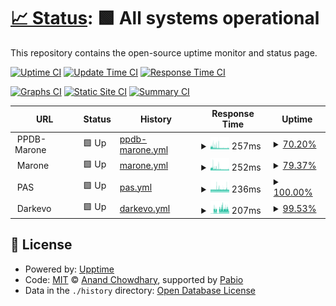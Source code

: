 # [📈 Status](https://OJN666.github.io/server-status): <!--live status--> **🟩 All systems operational**

This repository contains the open-source uptime monitor and status page.

[![Uptime CI](https://github.com/OJN666/server-status/workflows/Uptime%20CI/badge.svg)](https://github.com/OJN666/server-status/actions?query=workflow%3A%22Uptime+CI%22)
[![Update Time CI](https://github.com/OJN666/server-status/workflows/Updates%20CI/badge.svg)](https://github.com/OJN666/server-status/actions?query=workflow%3A%22updates+CI%22)
[![Response Time CI](https://github.com/OJN666/server-status/workflows/Response%20Time%20CI/badge.svg)](https://github.com/OJN666/server-status/actions?query=workflow%3A%22Response+Time+CI%22)

[![Graphs CI](https://github.com/OJN666/server-status/workflows/Graphs%20CI/badge.svg)](https://github.com/OJN666/server-status/actions?query=workflow%3A%22Graphs+CI%22)
[![Static Site CI](https://github.com/OJN666/server-status/workflows/Static%20Site%20CI/badge.svg)](https://github.com/OJN666/server-status/actions?query=workflow%3A%22Static+Site+CI%22)
[![Summary CI](https://github.com/OJN666/server-status/workflows/Summary%20CI/badge.svg)](https://github.com/OJN666/server-status/actions?query=workflow%3A%22Summary+CI%22)

<!--start: status pages-->
<!-- This summary is generated by Upptime (https://github.com/upptime/upptime) -->
<!-- Do not edit this manually, your changes will be overwritten -->
<!-- prettier-ignore -->
| URL | Status | History | Response Time | Uptime |
| --- | ------ | ------- | ------------- | ------ |
| <img alt="" src="https://icons.duckduckgo.com/ip3/null.ico" height="13"> PPDB-Marone | 🟩 Up | [ppdb-marone.yml](https://github.com/OJN666/server-status/commits/HEAD/history/ppdb-marone.yml) | <details><summary><img alt="Response time graph" src="./graphs/ppdb-marone/response-time-week.png" height="20"> 257ms</summary><br><a href="https://OJN666.github.io/server-status/history/ppdb-marone"><img alt="Response time 303" src="https://img.shields.io/endpoint?url=https%3A%2F%2Fraw.githubusercontent.com%2FOJN666%2Fserver-status%2FHEAD%2Fapi%2Fppdb-marone%2Fresponse-time.json"></a><br><a href="https://OJN666.github.io/server-status/history/ppdb-marone"><img alt="24-hour response time 220" src="https://img.shields.io/endpoint?url=https%3A%2F%2Fraw.githubusercontent.com%2FOJN666%2Fserver-status%2FHEAD%2Fapi%2Fppdb-marone%2Fresponse-time-day.json"></a><br><a href="https://OJN666.github.io/server-status/history/ppdb-marone"><img alt="7-day response time 257" src="https://img.shields.io/endpoint?url=https%3A%2F%2Fraw.githubusercontent.com%2FOJN666%2Fserver-status%2FHEAD%2Fapi%2Fppdb-marone%2Fresponse-time-week.json"></a><br><a href="https://OJN666.github.io/server-status/history/ppdb-marone"><img alt="30-day response time 303" src="https://img.shields.io/endpoint?url=https%3A%2F%2Fraw.githubusercontent.com%2FOJN666%2Fserver-status%2FHEAD%2Fapi%2Fppdb-marone%2Fresponse-time-month.json"></a><br><a href="https://OJN666.github.io/server-status/history/ppdb-marone"><img alt="1-year response time 303" src="https://img.shields.io/endpoint?url=https%3A%2F%2Fraw.githubusercontent.com%2FOJN666%2Fserver-status%2FHEAD%2Fapi%2Fppdb-marone%2Fresponse-time-year.json"></a></details> | <details><summary><a href="https://OJN666.github.io/server-status/history/ppdb-marone">70.20%</a></summary><a href="https://OJN666.github.io/server-status/history/ppdb-marone"><img alt="All-time uptime 93.25%" src="https://img.shields.io/endpoint?url=https%3A%2F%2Fraw.githubusercontent.com%2FOJN666%2Fserver-status%2FHEAD%2Fapi%2Fppdb-marone%2Fuptime.json"></a><br><a href="https://OJN666.github.io/server-status/history/ppdb-marone"><img alt="24-hour uptime 100.00%" src="https://img.shields.io/endpoint?url=https%3A%2F%2Fraw.githubusercontent.com%2FOJN666%2Fserver-status%2FHEAD%2Fapi%2Fppdb-marone%2Fuptime-day.json"></a><br><a href="https://OJN666.github.io/server-status/history/ppdb-marone"><img alt="7-day uptime 70.20%" src="https://img.shields.io/endpoint?url=https%3A%2F%2Fraw.githubusercontent.com%2FOJN666%2Fserver-status%2FHEAD%2Fapi%2Fppdb-marone%2Fuptime-week.json"></a><br><a href="https://OJN666.github.io/server-status/history/ppdb-marone"><img alt="30-day uptime 93.14%" src="https://img.shields.io/endpoint?url=https%3A%2F%2Fraw.githubusercontent.com%2FOJN666%2Fserver-status%2FHEAD%2Fapi%2Fppdb-marone%2Fuptime-month.json"></a><br><a href="https://OJN666.github.io/server-status/history/ppdb-marone"><img alt="1-year uptime 93.25%" src="https://img.shields.io/endpoint?url=https%3A%2F%2Fraw.githubusercontent.com%2FOJN666%2Fserver-status%2FHEAD%2Fapi%2Fppdb-marone%2Fuptime-year.json"></a></details>
| <img alt="" src="https://icons.duckduckgo.com/ip3/null.ico" height="13"> Marone | 🟩 Up | [marone.yml](https://github.com/OJN666/server-status/commits/HEAD/history/marone.yml) | <details><summary><img alt="Response time graph" src="./graphs/marone/response-time-week.png" height="20"> 252ms</summary><br><a href="https://OJN666.github.io/server-status/history/marone"><img alt="Response time 297" src="https://img.shields.io/endpoint?url=https%3A%2F%2Fraw.githubusercontent.com%2FOJN666%2Fserver-status%2FHEAD%2Fapi%2Fmarone%2Fresponse-time.json"></a><br><a href="https://OJN666.github.io/server-status/history/marone"><img alt="24-hour response time 221" src="https://img.shields.io/endpoint?url=https%3A%2F%2Fraw.githubusercontent.com%2FOJN666%2Fserver-status%2FHEAD%2Fapi%2Fmarone%2Fresponse-time-day.json"></a><br><a href="https://OJN666.github.io/server-status/history/marone"><img alt="7-day response time 252" src="https://img.shields.io/endpoint?url=https%3A%2F%2Fraw.githubusercontent.com%2FOJN666%2Fserver-status%2FHEAD%2Fapi%2Fmarone%2Fresponse-time-week.json"></a><br><a href="https://OJN666.github.io/server-status/history/marone"><img alt="30-day response time 297" src="https://img.shields.io/endpoint?url=https%3A%2F%2Fraw.githubusercontent.com%2FOJN666%2Fserver-status%2FHEAD%2Fapi%2Fmarone%2Fresponse-time-month.json"></a><br><a href="https://OJN666.github.io/server-status/history/marone"><img alt="1-year response time 297" src="https://img.shields.io/endpoint?url=https%3A%2F%2Fraw.githubusercontent.com%2FOJN666%2Fserver-status%2FHEAD%2Fapi%2Fmarone%2Fresponse-time-year.json"></a></details> | <details><summary><a href="https://OJN666.github.io/server-status/history/marone">79.37%</a></summary><a href="https://OJN666.github.io/server-status/history/marone"><img alt="All-time uptime 95.33%" src="https://img.shields.io/endpoint?url=https%3A%2F%2Fraw.githubusercontent.com%2FOJN666%2Fserver-status%2FHEAD%2Fapi%2Fmarone%2Fuptime.json"></a><br><a href="https://OJN666.github.io/server-status/history/marone"><img alt="24-hour uptime 100.00%" src="https://img.shields.io/endpoint?url=https%3A%2F%2Fraw.githubusercontent.com%2FOJN666%2Fserver-status%2FHEAD%2Fapi%2Fmarone%2Fuptime-day.json"></a><br><a href="https://OJN666.github.io/server-status/history/marone"><img alt="7-day uptime 79.37%" src="https://img.shields.io/endpoint?url=https%3A%2F%2Fraw.githubusercontent.com%2FOJN666%2Fserver-status%2FHEAD%2Fapi%2Fmarone%2Fuptime-week.json"></a><br><a href="https://OJN666.github.io/server-status/history/marone"><img alt="30-day uptime 95.25%" src="https://img.shields.io/endpoint?url=https%3A%2F%2Fraw.githubusercontent.com%2FOJN666%2Fserver-status%2FHEAD%2Fapi%2Fmarone%2Fuptime-month.json"></a><br><a href="https://OJN666.github.io/server-status/history/marone"><img alt="1-year uptime 95.33%" src="https://img.shields.io/endpoint?url=https%3A%2F%2Fraw.githubusercontent.com%2FOJN666%2Fserver-status%2FHEAD%2Fapi%2Fmarone%2Fuptime-year.json"></a></details>
| <img alt="" src="https://icons.duckduckgo.com/ip3/null.ico" height="13"> PAS | 🟩 Up | [pas.yml](https://github.com/OJN666/server-status/commits/HEAD/history/pas.yml) | <details><summary><img alt="Response time graph" src="./graphs/pas/response-time-week.png" height="20"> 236ms</summary><br><a href="https://OJN666.github.io/server-status/history/pas"><img alt="Response time 242" src="https://img.shields.io/endpoint?url=https%3A%2F%2Fraw.githubusercontent.com%2FOJN666%2Fserver-status%2FHEAD%2Fapi%2Fpas%2Fresponse-time.json"></a><br><a href="https://OJN666.github.io/server-status/history/pas"><img alt="24-hour response time 230" src="https://img.shields.io/endpoint?url=https%3A%2F%2Fraw.githubusercontent.com%2FOJN666%2Fserver-status%2FHEAD%2Fapi%2Fpas%2Fresponse-time-day.json"></a><br><a href="https://OJN666.github.io/server-status/history/pas"><img alt="7-day response time 236" src="https://img.shields.io/endpoint?url=https%3A%2F%2Fraw.githubusercontent.com%2FOJN666%2Fserver-status%2FHEAD%2Fapi%2Fpas%2Fresponse-time-week.json"></a><br><a href="https://OJN666.github.io/server-status/history/pas"><img alt="30-day response time 242" src="https://img.shields.io/endpoint?url=https%3A%2F%2Fraw.githubusercontent.com%2FOJN666%2Fserver-status%2FHEAD%2Fapi%2Fpas%2Fresponse-time-month.json"></a><br><a href="https://OJN666.github.io/server-status/history/pas"><img alt="1-year response time 242" src="https://img.shields.io/endpoint?url=https%3A%2F%2Fraw.githubusercontent.com%2FOJN666%2Fserver-status%2FHEAD%2Fapi%2Fpas%2Fresponse-time-year.json"></a></details> | <details><summary><a href="https://OJN666.github.io/server-status/history/pas">100.00%</a></summary><a href="https://OJN666.github.io/server-status/history/pas"><img alt="All-time uptime 100.00%" src="https://img.shields.io/endpoint?url=https%3A%2F%2Fraw.githubusercontent.com%2FOJN666%2Fserver-status%2FHEAD%2Fapi%2Fpas%2Fuptime.json"></a><br><a href="https://OJN666.github.io/server-status/history/pas"><img alt="24-hour uptime 100.00%" src="https://img.shields.io/endpoint?url=https%3A%2F%2Fraw.githubusercontent.com%2FOJN666%2Fserver-status%2FHEAD%2Fapi%2Fpas%2Fuptime-day.json"></a><br><a href="https://OJN666.github.io/server-status/history/pas"><img alt="7-day uptime 100.00%" src="https://img.shields.io/endpoint?url=https%3A%2F%2Fraw.githubusercontent.com%2FOJN666%2Fserver-status%2FHEAD%2Fapi%2Fpas%2Fuptime-week.json"></a><br><a href="https://OJN666.github.io/server-status/history/pas"><img alt="30-day uptime 100.00%" src="https://img.shields.io/endpoint?url=https%3A%2F%2Fraw.githubusercontent.com%2FOJN666%2Fserver-status%2FHEAD%2Fapi%2Fpas%2Fuptime-month.json"></a><br><a href="https://OJN666.github.io/server-status/history/pas"><img alt="1-year uptime 100.00%" src="https://img.shields.io/endpoint?url=https%3A%2F%2Fraw.githubusercontent.com%2FOJN666%2Fserver-status%2FHEAD%2Fapi%2Fpas%2Fuptime-year.json"></a></details>
| <img alt="" src="https://icons.duckduckgo.com/ip3/null.ico" height="13"> Darkevo | 🟩 Up | [darkevo.yml](https://github.com/OJN666/server-status/commits/HEAD/history/darkevo.yml) | <details><summary><img alt="Response time graph" src="./graphs/darkevo/response-time-week.png" height="20"> 207ms</summary><br><a href="https://OJN666.github.io/server-status/history/darkevo"><img alt="Response time 209" src="https://img.shields.io/endpoint?url=https%3A%2F%2Fraw.githubusercontent.com%2FOJN666%2Fserver-status%2FHEAD%2Fapi%2Fdarkevo%2Fresponse-time.json"></a><br><a href="https://OJN666.github.io/server-status/history/darkevo"><img alt="24-hour response time 275" src="https://img.shields.io/endpoint?url=https%3A%2F%2Fraw.githubusercontent.com%2FOJN666%2Fserver-status%2FHEAD%2Fapi%2Fdarkevo%2Fresponse-time-day.json"></a><br><a href="https://OJN666.github.io/server-status/history/darkevo"><img alt="7-day response time 207" src="https://img.shields.io/endpoint?url=https%3A%2F%2Fraw.githubusercontent.com%2FOJN666%2Fserver-status%2FHEAD%2Fapi%2Fdarkevo%2Fresponse-time-week.json"></a><br><a href="https://OJN666.github.io/server-status/history/darkevo"><img alt="30-day response time 209" src="https://img.shields.io/endpoint?url=https%3A%2F%2Fraw.githubusercontent.com%2FOJN666%2Fserver-status%2FHEAD%2Fapi%2Fdarkevo%2Fresponse-time-month.json"></a><br><a href="https://OJN666.github.io/server-status/history/darkevo"><img alt="1-year response time 209" src="https://img.shields.io/endpoint?url=https%3A%2F%2Fraw.githubusercontent.com%2FOJN666%2Fserver-status%2FHEAD%2Fapi%2Fdarkevo%2Fresponse-time-year.json"></a></details> | <details><summary><a href="https://OJN666.github.io/server-status/history/darkevo">99.53%</a></summary><a href="https://OJN666.github.io/server-status/history/darkevo"><img alt="All-time uptime 99.89%" src="https://img.shields.io/endpoint?url=https%3A%2F%2Fraw.githubusercontent.com%2FOJN666%2Fserver-status%2FHEAD%2Fapi%2Fdarkevo%2Fuptime.json"></a><br><a href="https://OJN666.github.io/server-status/history/darkevo"><img alt="24-hour uptime 96.73%" src="https://img.shields.io/endpoint?url=https%3A%2F%2Fraw.githubusercontent.com%2FOJN666%2Fserver-status%2FHEAD%2Fapi%2Fdarkevo%2Fuptime-day.json"></a><br><a href="https://OJN666.github.io/server-status/history/darkevo"><img alt="7-day uptime 99.53%" src="https://img.shields.io/endpoint?url=https%3A%2F%2Fraw.githubusercontent.com%2FOJN666%2Fserver-status%2FHEAD%2Fapi%2Fdarkevo%2Fuptime-week.json"></a><br><a href="https://OJN666.github.io/server-status/history/darkevo"><img alt="30-day uptime 99.89%" src="https://img.shields.io/endpoint?url=https%3A%2F%2Fraw.githubusercontent.com%2FOJN666%2Fserver-status%2FHEAD%2Fapi%2Fdarkevo%2Fuptime-month.json"></a><br><a href="https://OJN666.github.io/server-status/history/darkevo"><img alt="1-year uptime 99.89%" src="https://img.shields.io/endpoint?url=https%3A%2F%2Fraw.githubusercontent.com%2FOJN666%2Fserver-status%2FHEAD%2Fapi%2Fdarkevo%2Fuptime-year.json"></a></details>

<!--end: status pages-->

## 📄 License

- Powered by: [Upptime](https://github.com/upptime/upptime)
- Code: [MIT](./LICENSE) © [Anand Chowdhary](https://anandchowdhary.com), supported by [Pabio](https://pabio.com)
- Data in the `./history` directory: [Open Database License](https://opendatacommons.org/licenses/odbl/1-0/)
